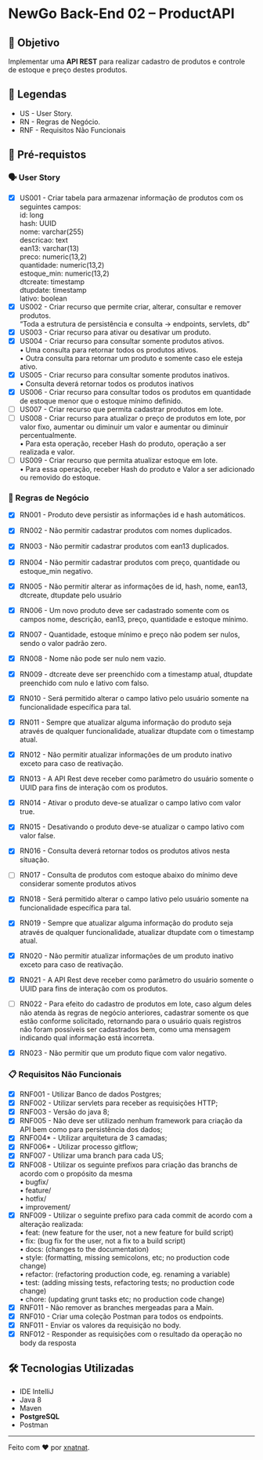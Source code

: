 # NewGo Back-End 02 – ProductAPI

<h2>🎯 Objetivo</h2>
<p>Implementar uma <strong>API REST</strong> para realizar cadastro de produtos e
controle de estoque e preço destes produtos.</p>

<h2>💬 Legendas</h2>
<ul>
    <li>US - User Story.</li>
    <li>RN - Regras de Negócio.</li>
    <li>RNF - Requisitos Não Funcionais</li>
</ul>

<h2>
🛑 Pré-requistos
</h2>

<h3>🗣️ User Story</h3>

- [x] US001 - Criar tabela para armazenar informação de produtos com os seguintes
  campos:  
  id: long  
  hash: UUID  
  nome: varchar(255)  
  descricao: text  
  ean13: varchar(13)  
  preco: numeric(13,2)  
  quantidade: numeric(13,2)  
  estoque_min: numeric(13,2)  
  dtcreate: timestamp  
  dtupdate: timestamp  
  lativo: boolean
- [x] US002 - Criar recurso que permite criar, alterar, consultar e remover produtos.  
  “Toda a estrutura de persistência e consulta -> endpoints, servlets, db”
- [x] US003 - Criar recurso para ativar ou desativar um produto.
- [x] US004 - Criar recurso para consultar somente produtos ativos.  
  • Uma consulta para retornar todos os produtos ativos.  
  • Outra consulta para retornar um produto e somente caso ele esteja ativo.  
- [x] US005 - Criar recurso para consultar somente produtos inativos.  
  • Consulta deverá retornar todos os produtos inativos
- [x] US006 - Criar recurso para consultar todos os produtos em quantidade de estoque menor que o
  estoque mínimo definido.
- [ ] US007 - Criar recurso que permita cadastrar produtos em lote.
- [ ] US008 - Criar recurso para atualizar o preço de produtos em lote, por valor fixo, aumentar ou diminuir
  um valor e aumentar ou diminuir percentualmente.  
  • Para esta operação, receber Hash do produto, operação a ser realizada e valor.
- [ ] US009 - Criar recurso que permita atualizar estoque em lote.  
• Para essa operação, receber Hash do produto e Valor a ser adicionado ou removido do
  estoque.

<h3>💼 Regras de Negócio</h3>

- [x]  RN001 - Produto deve persistir as informações id e hash automáticos.
- [x]  RN002 - Não permitir cadastrar produtos com nomes duplicados.
- [x]  RN003 - Não permitir cadastrar produtos com ean13 duplicados.
- [x]  RN004 - Não permitir cadastrar produtos com preço, quantidade ou estoque_min negativo.
- [x]  RN005 - Não permitir alterar as informações de id, hash, nome, ean13, dtcreate,
  dtupdate pelo usuário
- [x]  RN006 - Um novo produto deve ser cadastrado somente com os campos nome,
  descrição, ean13, preço, quantidade e estoque mínimo.
- [x]  RN007 - Quantidade, estoque mínimo e preço não podem ser nulos, sendo o valor
  padrão zero.
- [x]  RN008 - Nome não pode ser nulo nem vazio.
- [x]  RN009 - dtcreate deve ser preenchido com a timestamp atual, dtupdate preenchido
  com nulo e lativo com falso.
- [x]  RN010 - Será permitido alterar o campo lativo pelo usuário somente na funcionalidade
  específica para tal.
- [x]  RN011 - Sempre que atualizar alguma informação do produto seja através de qualquer
  funcionalidade, atualizar dtupdate com o timestamp atual.
- [x]  RN012 - Não permitir atualizar informações de um produto inativo exceto para caso de
  reativação.
- [x]  RN013 - A API Rest deve receber como parâmetro do usuário somente o UUID para
  fins de interação com os produtos.
- [x] RN014 - Ativar o produto deve-se atualizar o campo lativo com valor true.
- [x] RN015 - Desativando o produto deve-se atualizar o campo lativo com valor false.
- [x] RN016 - Consulta deverá retornar todos os produtos ativos nesta situação.
- [ ] RN017 - Consulta de produtos com estoque abaixo do mínimo deve considerar somente produtos
  ativos
- [x] RN018 - Será permitido alterar o campo lativo pelo usuário somente na funcionalidade específica
  para tal.
- [x] RN019 - Sempre que atualizar alguma informação do produto seja através de qualquer
  funcionalidade, atualizar dtupdate com o timestamp atual.
- [x] RN020 - Não permitir atualizar informações de um produto inativo exceto para caso de reativação.
- [x] RN021 - A API Rest deve receber como parâmetro do usuário somente o UUID para fins de interação
  com os produtos.
- [ ] RN022 - Para efeito do cadastro de produtos em lote, caso algum deles não atenda às regras de
  negócio anteriores, cadastrar somente os que estão conforme solicitado, retornando para o usuário quais registros não foram possíveis ser cadastrados bem, como uma mensagem indicando qual
  informação está incorreta.
- [x] RN023 - Não permitir que um produto fique com valor negativo.


<h3>📋 Requisitos Não Funcionais</h3>

- [x] RNF001 - Utilizar Banco de dados Postgres;
- [x] RNF002 - Utilizar servlets para receber as requisições HTTP;
- [x] RNF003 - Versão do java 8;
- [x] RNF005 - Não deve ser utilizado nenhum framework para criação da API bem como
  para persistência dos dados;
- [x] RNF004* - Utilizar arquitetura de 3 camadas;
- [x] RNF006* - Utilizar processo gitflow;
- [x] RNF007 - Utilizar uma branch para cada US;
- [x] RNF008 - Utilizar os seguinte prefixos para criação das branchs de acordo com o
  propósito da mesma  
  • bugfix/  
  • feature/  
  • hotfix/  
  • improvement/
- [x] RNF009 - Utilizar o seguinte prefixo para cada commit de acordo com a alteração
  realizada:  
  • feat: (new feature for the user, not a new feature for build script)  
  • fix: (bug fix for the user, not a fix to a build script)  
  • docs: (changes to the documentation)  
  • style: (formatting, missing semicolons, etc; no production code change)  
  • refactor: (refactoring production code, eg. renaming a variable)  
  • test: (adding missing tests, refactoring tests; no production code change)  
  • chore: (updating grunt tasks etc; no production code change)
- [x] RNF011 - Não remover as branches mergeadas para a Main.
- [x] RNF010 - Criar uma coleção Postman para todos os endpoints.
- [x] RNF011 - Enviar os valores da requisição no body.
- [x] RNF012 - Responder as requisições com o resultado da operação no body da resposta

<h2>🛠️ Tecnologias Utilizadas</h2>

<ul>
    <li>IDE IntelliJ</li>
    <li>Java 8</li>
    <li>Maven</li>
    <li><strong>PostgreSQL</strong></li>
    <li>Postman</li>
</ul>



------------

Feito com ♥ por [xnatnat](https://www.linkedin.com/in/xnatnat/ "xnatnat").
